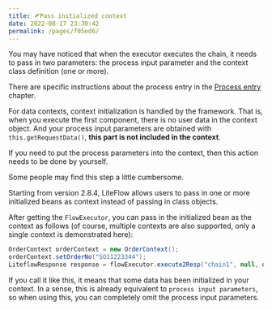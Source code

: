 ```yaml
---
title: 🪶Pass initialized context
date: 2022-08-17 23:30:42
permalink: /pages/f05ed6/
---
```


You may have noticed that when the executor executes the chain, it needs to pass in two parameters: the process input parameter and the context class definition (one or more).

There are specific instructions about the process entry in the [Process entry](/pages/563b67/) chapter.

For data contexts, context initialization is handled by the framework. That is, when you execute the first component, there is no user data in the context object. And your process input parameters are obtained with `this.getRequestData()`, **this part is not included in the context**.

If you need to put the process parameters into the context, then this action needs to be done by yourself.

Some people may find this step a little cumbersome.

Starting from version 2.8.4, LiteFlow allows users to pass in one or more initialized beans as context instead of passing in class objects.

After getting the `FlowExecutor`, you can pass in the initialized bean as the context as follows (of course, multiple contexts are also supported, only a single context is demonstrated here):

```java
OrderContext orderContext = new OrderContext();
orderContext.setOrderNo("SO11223344");
LiteflowResponse response = flowExecutor.execute2Resp("chain1", null, orderContext);
```

If you call it like this, it means that some data has been initialized in your context. In a sense, this is already equivalent to `process input parameters`, so when using this, you can completely omit the process input parameters.